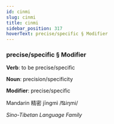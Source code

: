 ```yaml
---
id: cinmi
slug: cinmi
title: cinmi
sidebar_position: 317
hoverText: precise/specific § Modifier
---
```


### precise/specific § Modifier

**Verb**: to be precise/specific

**Noun**: precision/specificity

**Modifier**: precise/specific

Mandarin 精密 jīngmì /t͡ɕiŋmi/

*Sino-Tibetan Language Family*
